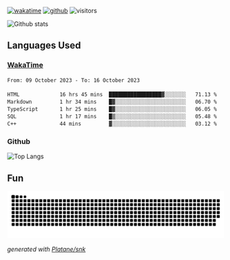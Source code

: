 [![wakatime](https://wakatime.com/badge/user/82c377cd-a54c-404c-b7df-177b313ca539.svg)](https://wakatime.com/@82c377cd-a54c-404c-b7df-177b313ca539)
[![github](https://img.shields.io/github/followers/xinthose?logo=github&style=plastic)](https://github.com/alanhamlett?tab=followers)
![visitors](https://visitor-badge.glitch.me/badge?page_id=xinthose&left_color=green&right_color=red)

![Github stats](https://github-readme-stats.vercel.app/api?username=xinthose&show_icons=true&theme=radical&count_private=true)

## Languages Used

### [WakaTime](https://wakatime.com/)
<!--START_SECTION:waka-->

```txt
From: 09 October 2023 - To: 16 October 2023

HTML             16 hrs 45 mins  █████████████████▓░░░░░░░   71.13 %
Markdown         1 hr 34 mins    █▓░░░░░░░░░░░░░░░░░░░░░░░   06.70 %
TypeScript       1 hr 25 mins    █▓░░░░░░░░░░░░░░░░░░░░░░░   06.05 %
SQL              1 hr 17 mins    █▒░░░░░░░░░░░░░░░░░░░░░░░   05.48 %
C++              44 mins         ▓░░░░░░░░░░░░░░░░░░░░░░░░   03.12 %
```

<!--END_SECTION:waka-->

### Github

![Top Langs](https://github-readme-stats.vercel.app/api/top-langs/?username=xinthose)

## Fun
![github contribution grid snake animation](https://raw.githubusercontent.com/xinthose/xinthose/output/github-contribution-grid-snake.svg)

_generated with [Platane/snk](https://github.com/Platane/snk)_
